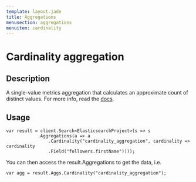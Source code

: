 ```yaml
---
template: layout.jade
title: Aggregations
menusection: aggregations
menuitem: cardinality
---
```



# Cardinality aggregation

## Description

A single-value metrics aggregation that calculates an approximate count of distinct values. For more info, read the [docs](http://www.elasticsearch.org/guide/en/elasticsearch/reference/current/search-aggregations-metrics-cardinality-aggregation.html).

## Usage

	var result = client.Search<ElasticsearchProject>(s => s
				.Aggregations(a => a
					.Cardinality("cardinality_aggregation", cardinality => cardinality
					.Field("followers.firstName"))));

You can then access the result.Aggregations to get the data, i.e.

	var agg = result.Aggs.Cardinality("cardinality_aggregation");
